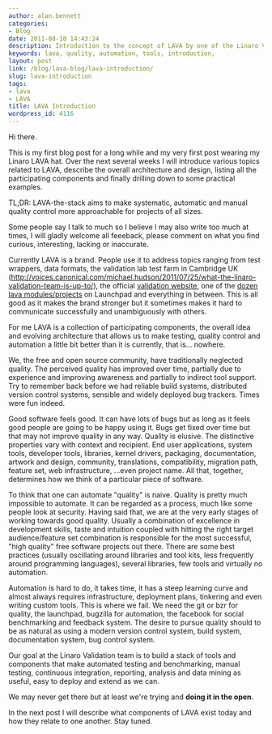 ```yaml
---
author: alan.bennett
categories:
- Blog
date: 2011-08-10 14:43:24
description: Introduction to the concept of LAVA by one of the Linaro Validation developers
keywords: lava, quality, automation, tools, introduction,
layout: post
link: /blog/lava-blog/lava-introduction/
slug: lava-introduction
tags:
- lava
- LAVA
title: LAVA Introduction
wordpress_id: 4116
---
```


Hi there.

This is my first blog post for a long while and my very first post wearing my Linaro LAVA hat. Over the next several weeks I will introduce various topics related to LAVA, describe the overall architecture and design, listing all the participating components and finally drilling down to some practical examples.

TL;DR: LAVA-the-stack aims to make systematic, automatic and manual quality control more approachable for projects of all sizes.

Some people say I talk to much so I believe I may also write too much at times, I will gladly welcome all feeeback, please comment on what you find curious, interesting, lacking or inaccurate.

Currently LAVA is a brand. People use it to address topics ranging from test wrappers, data formats, the validation lab test farm in Cambridge UK (http://voices.canonical.com/michael.hudson/2011/07/25/what-the-linaro-validation-team-is-up-to/), the official [validation website](http://validation.linaro.org), one of the [dozen lava modules/projects](https://launchpad.net/lava) on Launchpad and everything in between. This is all good as it makes the brand stronger but it sometimes makes it hard to communicate successfully and unambiguously with others.

For me LAVA is a collection of participating components, the overall idea and evolving architecture that allows us to make testing, quality control and automation a little bit better than it is currently, that is... nowhere.

We, the free and open source community, have traditionally neglected quality. The perceived quality has improved over time, partially due to experience and improving awareness and partially to indirect tool support. Try to remember back before we had reliable build systems, distributed version control systems, sensible and widely deployed bug trackers. Times were fun indeed.

Good software feels good. It can have lots of bugs but as long as it feels good people are going to be happy using it. Bugs get fixed over time but that may not improve quality in any way. Quality is elusive. The distinctive properties vary with context and recipient. End user applications, system tools, developer tools, libraries, kernel drivers, packaging, documentation, artwork and design, community, translations, compatibility, migration path, feature set, web infrastructure, ...even project name. All that, together, determines how we think of a particular piece of software.

To think that one can automate "quality" is naive. Quality is pretty much impossible to automate. It can be regarded as a process, much like some people look at security. Having said that, we are at the very early stages of working towards good quality. Usually a combination of excellence in development skills, taste and intuition coupled with hitting the right target audience/feature set combination is responsible for the most successful, "high quality" free software projects out there. There are some best practices (usually oscillating around libraries and tool kits, less frequently around programming languages), several libraries, few tools and virtually no automation.

Automation is hard to do, it takes time, it has a steep learning curve and almost always requires infrastructure, deployment plans, tinkering and even writing custom tools. This is where we fail. We need the git or bzr for quality, the launchpad, bugzilla for automation, the facebook for social benchmarking and feedback system. The desire to pursue quality should to be as natural as using a modern version control system, build system, documentation system, bug control system.

Our goal at the Linaro Validation team is to build a stack of tools and components that make automated testing and benchmarking, manual testing, continuous integration, reporting, analysis and data mining as useful, easy to deploy and extend as we can.

We may never get there but at least we're trying and **doing it in the open**.

In the next post I will describe what components of LAVA exist today and how they relate to one another. Stay tuned.
